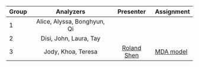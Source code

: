 | Group | Analyzers | Presenter | Assignment |
| -----|:------:|:------:|-------|
| 1 | Alice, Alyssa, Bonghyun, Qi | | |
| 2 | Disi, John, Laura, Tay | | |
| 3 | Jody, Khoa, Teresa | <a href="https://github.com/rolandshen">Roland Shen</a> | <a href = "https://github.com/stat157/background/issues/13">MDA model</a> |
